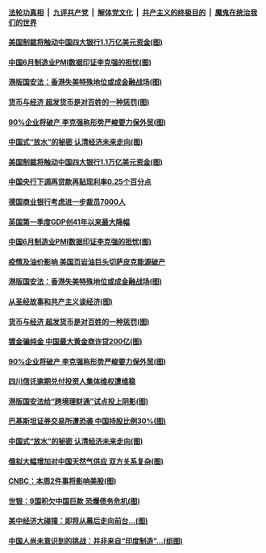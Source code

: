 

####  [法轮功真相](../../../../basic/blob/master/README.md?t=07011801) &nbsp;|&nbsp; [九评共产党](../../../../9ping.md/blob/master/README.md?t=07011801) &nbsp;|&nbsp; [解体党文化](../../../../jtdwh.md/blob/master/README.md?t=07011801)  &nbsp;|&nbsp; [共产主义的终极目的](../../../../gczydzjmd.md/blob/master/README.md?t=07011801) &nbsp;|&nbsp; [魔鬼在统治我们的世界](../../../../mgztzwmdsj.md/blob/master/README.md?t=07011801) 

#### [美国制裁将触动中国四大银行1.1万亿美元资金(图)](../pages/p5/938247.md?t=07011801) 

#### [中国6月制造业PMI数据印证李克强的担忧(图)](../pages/p5/938245.md?t=07011801) 

#### [港版国安法：香港失美特殊地位或成金融战场(图)](../pages/p5/938230.md?t=07011801) 

#### [货币与经济 超发货币是对百姓的一种惩罚(图)](../pages/p5/938130.md?t=07011801) 

#### [90%企业将破产 李克强称形势严峻要力保外贸(图)](../pages/p5/938142.md?t=07011801) 

#### [中国式“放水”的秘密 认清经济未来走向(图)](../pages/p5/938113.md?t=07011801) 

#### [美国制裁将触动中国四大银行1.1万亿美元资金(图)](../pages/p5/938247.md?t=07011801) 

#### [中国央行下调再贷款再贴现利率0.25个百分点](../pages/p5/938264.md?t=07011801) 

#### [德国商业银行考虑进一步裁员7000人](../pages/p5/938262.md?t=07011801) 

#### [英国第一季度GDP创41年以来最大降幅](../pages/p5/938261.md?t=07011801) 

#### [中国6月制造业PMI数据印证李克强的担忧(图)](../pages/p5/938245.md?t=07011801) 

#### [疫情及油价影响 美国页岩油巨头切萨皮克能源破产](../pages/p5/938232.md?t=07011801) 

#### [港版国安法：香港失美特殊地位或成金融战场(图)](../pages/p5/938230.md?t=07011801) 

#### [从圣经故事和共产主义谈经济(图)](../pages/p5/938133.md?t=07011801) 

#### [货币与经济 超发货币是对百姓的一种惩罚(图)](../pages/p5/938130.md?t=07011801) 

#### [镀金骗纯金 中国最大黄金商诈贷200亿(图)](../pages/p5/938160.md?t=07011801) 

#### [90%企业将破产 李克强称形势严峻要力保外贸(图)](../pages/p5/938142.md?t=07011801) 

#### [四川信讬逾期兑付投资人集体维权遭维稳](../pages/p5/938159.md?t=07011801) 

#### [港版国安法给“跨境理财通”试点投上阴影(图)](../pages/p5/938156.md?t=07011801) 

#### [巴基斯坦证券交易所遭恐袭 中国持股比例30%(图)](../pages/p5/938118.md?t=07011801) 

#### [中国式“放水”的秘密 认清经济未来走向(图)](../pages/p5/938113.md?t=07011801) 

#### [俄拟大幅增加对中国天然气供应 双方关系复杂(图)](../pages/p5/938110.md?t=07011801) 

#### [CNBC：本周2件事将影响美股(图)](../pages/p5/938078.md?t=07011801) 

#### [世银︰9国积欠中国巨款 恐爆债务危机(图)](../pages/p5/938074.md?t=07011801) 

#### [美中经济大碰撞：即将从幕后走向前台…(图)](../pages/p5/938024.md?t=07011801) 

#### [中国人尚未意识到的挑战：并非来自“印度制造”…(组图)](../pages/p5/938013.md?t=07011801) 

